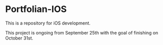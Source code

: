 # Portfolian-IOS
This is a repository for iOS development.

This project is ongoing from September 25th with the goal of finishing on October 31st.

